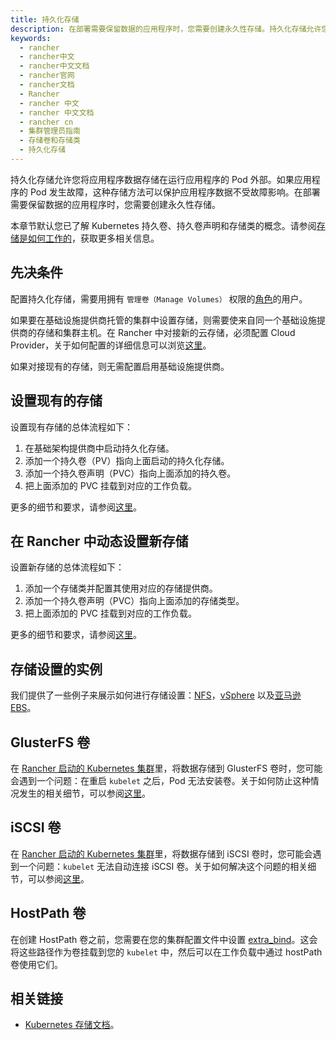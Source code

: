 ```yaml
---
title: 持久化存储
description: 在部署需要保留数据的应用程序时，您需要创建永久性存储。持久化存储允许您将应用程序数据存储在运行应用程序的 Pod 外部。即使应用程序的 Pod 发生故障，这种存储方法也可以使您维护应用程序数据。
keywords:
  - rancher
  - rancher中文
  - rancher中文文档
  - rancher官网
  - rancher文档
  - Rancher
  - rancher 中文
  - rancher 中文文档
  - rancher cn
  - 集群管理员指南
  - 存储卷和存储类
  - 持久化存储
---
```


持久化存储允许您将应用程序数据存储在运行应用程序的 Pod 外部。如果应用程序的 Pod 发生故障，这种存储方法可以保护应用程序数据不受故障影响。在部署需要保留数据的应用程序时，您需要创建永久性存储。

本章节默认您已了解 Kubernetes 持久卷、持久卷声明和存储类的概念。请参阅[存储是如何工作的](/docs/rancher2/cluster-admin/volumes-and-storage/how-storage-works/_index)，获取更多相关信息。

## 先决条件

配置持久化存储，需要用拥有 `管理卷（Manage Volumes）` 权限的[角色](/docs/rancher2/admin-settings/rbac/cluster-project-roles/_index)的用户。

如果要在基础设施提供商托管的集群中设置存储，则需要使来自同一个基础设施提供商的存储和集群主机。在 Rancher 中对接新的云存储，必须配置 Cloud Provider，关于如何配置的详细信息可以浏览[这里](/docs/rancher2/cluster-provisioning/rke-clusters/cloud-providers/_index)。

如果对接现有的存储，则无需配置启用基础设施提供商。

## 设置现有的存储

设置现有存储的总体流程如下：

1. 在基础架构提供商中启动持久化存储。
2. 添加一个持久卷（PV）指向上面启动的持久化存储。
3. 添加一个持久卷声明（PVC）指向上面添加的持久卷。
4. 把上面添加的 PVC 挂载到对应的工作负载。

更多的细节和要求，请参阅[这里](/docs/rancher2/cluster-admin/volumes-and-storage/attaching-existing-storage/_index)。

## 在 Rancher 中动态设置新存储

设置新存储的总体流程如下：

1. 添加一个存储类并配置其使用对应的存储提供商。
2. 添加一个持久卷声明（PVC）指向上面添加的存储类型。
3. 把上面添加的 PVC 挂载到对应的工作负载。

更多的细节和要求，请参阅[这里](/docs/rancher2/cluster-admin/volumes-and-storage/provisioning-new-storage/_index)。

## 存储设置的实例

我们提供了一些例子来展示如何进行存储设置：[NFS](/docs/rancher2/cluster-admin/volumes-and-storage/examples/nfs/_index)，[vSphere](/docs/rancher2/cluster-admin/volumes-and-storage/examples/vsphere/_index) 以及[亚马逊 EBS](/docs/rancher2/cluster-admin/volumes-and-storage/examples/ebs/_index)。

## GlusterFS 卷

在 [Rancher 启动的 Kubernetes 集群](/docs/rancher2/cluster-provisioning/rke-clusters/_index)里，将数据存储到 GlusterFS 卷时，您可能会遇到一个问题：在重启 `kubelet` 之后，Pod 无法安装卷。关于如何防止这种情况发生的相关细节，可以参阅[这里](/docs/rancher2/cluster-admin/volumes-and-storage/glusterfs-volumes/_index)。

## iSCSI 卷

在 [Rancher 启动的 Kubernetes 集群](/docs/rancher2/cluster-provisioning/rke-clusters/_index)里，将数据存储到 iSCSI 卷时，您可能会遇到一个问题：`kubelet` 无法自动连接 iSCSI 卷。关于如何解决这个问题的相关细节，可以参阅[这里](/docs/rancher2/cluster-admin/volumes-and-storage/iscsi-volumes/_index)。

## HostPath 卷

在创建 HostPath 卷之前，您需要在您的集群配置文件中设置 [extra_bind](/docs/rke/config-options/services/services-extras/_index)。这会将这些路径作为卷挂载到您的 `kubelet` 中，然后可以在工作负载中通过 hostPath 卷使用它们。

## 相关链接

- [Kubernetes 存储文档](https://kubernetes.io/docs/concepts/storage/)。
